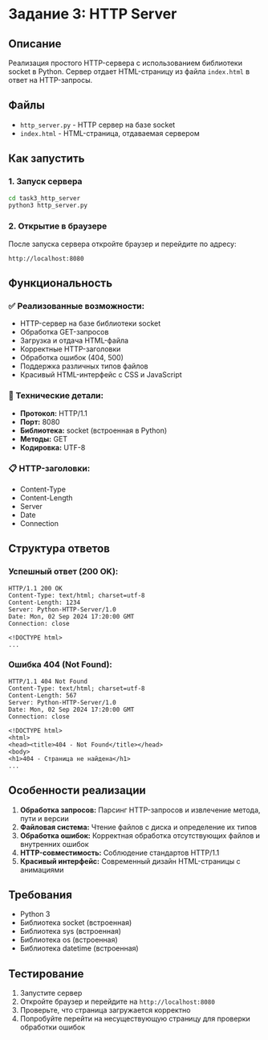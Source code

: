 # Задание 3: HTTP Server

## Описание
Реализация простого HTTP-сервера с использованием библиотеки socket в Python. Сервер отдает HTML-страницу из файла `index.html` в ответ на HTTP-запросы.

## Файлы
- `http_server.py` - HTTP сервер на базе socket
- `index.html` - HTML-страница, отдаваемая сервером

## Как запустить

### 1. Запуск сервера
```bash
cd task3_http_server
python3 http_server.py
```

### 2. Открытие в браузере
После запуска сервера откройте браузер и перейдите по адресу:
```
http://localhost:8080
```

## Функциональность

### ✅ Реализованные возможности:
- HTTP-сервер на базе библиотеки socket
- Обработка GET-запросов
- Загрузка и отдача HTML-файла
- Корректные HTTP-заголовки
- Обработка ошибок (404, 500)
- Поддержка различных типов файлов
- Красивый HTML-интерфейс с CSS и JavaScript

### 🔧 Технические детали:
- **Протокол:** HTTP/1.1
- **Порт:** 8080
- **Библиотека:** socket (встроенная в Python)
- **Методы:** GET
- **Кодировка:** UTF-8

### 📋 HTTP-заголовки:
- Content-Type
- Content-Length
- Server
- Date
- Connection

## Структура ответов

### Успешный ответ (200 OK):
```
HTTP/1.1 200 OK
Content-Type: text/html; charset=utf-8
Content-Length: 1234
Server: Python-HTTP-Server/1.0
Date: Mon, 02 Sep 2024 17:20:00 GMT
Connection: close

<!DOCTYPE html>
...
```

### Ошибка 404 (Not Found):
```
HTTP/1.1 404 Not Found
Content-Type: text/html; charset=utf-8
Content-Length: 567
Server: Python-HTTP-Server/1.0
Date: Mon, 02 Sep 2024 17:20:00 GMT
Connection: close

<!DOCTYPE html>
<html>
<head><title>404 - Not Found</title></head>
<body>
<h1>404 - Страница не найдена</h1>
...
```

## Особенности реализации

1. **Обработка запросов:** Парсинг HTTP-запросов и извлечение метода, пути и версии
2. **Файловая система:** Чтение файлов с диска и определение их типов
3. **Обработка ошибок:** Корректная обработка отсутствующих файлов и внутренних ошибок
4. **HTTP-совместимость:** Соблюдение стандартов HTTP/1.1
5. **Красивый интерфейс:** Современный дизайн HTML-страницы с анимациями

## Требования
- Python 3
- Библиотека socket (встроенная)
- Библиотека sys (встроенная)
- Библиотека os (встроенная)
- Библиотека datetime (встроенная)

## Тестирование
1. Запустите сервер
2. Откройте браузер и перейдите на `http://localhost:8080`
3. Проверьте, что страница загружается корректно
4. Попробуйте перейти на несуществующую страницу для проверки обработки ошибок
